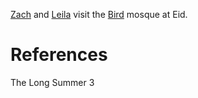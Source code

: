 [Zach](Zach.md) and [Leila](Leila.md) visit the [Bird](Bird) mosque at Eid.

# References
The Long Summer 3